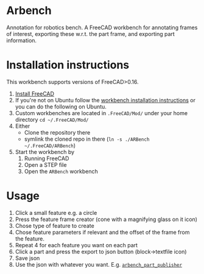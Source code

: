 # Arbench
Annotation for robotics bench. A FreeCAD workbench for annotating frames of interest, exporting these w.r.t. the part frame, and exporting part information.

# Installation instructions
This workbench supports versions of FreeCAD>0.16.

1. [Install FreeCAD](https://www.freecadweb.org/wiki/Installing)
2. If you're not on Ubuntu follow the [workbench installation instructions](https://www.freecadweb.org/wiki/How_to_install_additional_workbenches) or you can do the following on Ubuntu.
3. Custom workbenches are located in `.FreeCAD/Mod/` under your home directory
`cd ~/.FreeCAD/Mod/`
3. Either
   - Clone the repository there
   - symlink the cloned repo in there (`ln -s ./ARBench ~/.FreeCAD/ARBench`)
4. Start the workbench by
   1. Running FreeCAD
   2. Open a STEP file
   3. Open the `ARBench` workbench

# Usage

1. Click a small feature e.g. a circle
2. Press the feature frame creator (cone with a magnifying glass on it icon)
3. Chose type of feature to create
4. Chose feature parameters if relevant and the offset of the frame from the feature.
5. Repeat 4 for each feature you want on each part
6. Click a part and press the export to json button (block->textfile icon)
7. Save json
8. Use the json with whatever you want. E.g. [`arbench_part_publisher`](https://github.com/mahaarbo/arbench_part_publisher)
